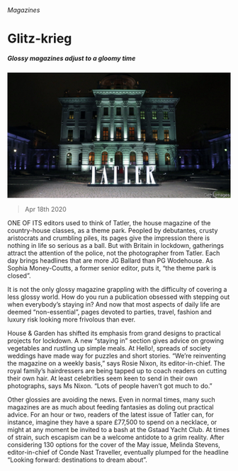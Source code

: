 ###### Magazines

# Glitz-krieg 

##### Glossy magazines adjust to a gloomy time 

![image](images/20200418_BRP503.jpg) 

> Apr 18th 2020 

ONE OF ITS editors used to think of Tatler, the house magazine of the country-house classes, as a theme park. Peopled by debutantes, crusty aristocrats and crumbling piles, its pages give the impression there is nothing in life so serious as a ball. But with Britain in lockdown, gatherings attract the attention of the police, not the photographer from Tatler. Each day brings headlines that are more JG Ballard than PG Wodehouse. As Sophia Money-Coutts, a former senior editor, puts it, “the theme park is closed”.

It is not the only glossy magazine grappling with the difficulty of covering a less glossy world. How do you run a publication obsessed with stepping out when everybody’s staying in? And now that most aspects of daily life are deemed “non-essential”, pages devoted to parties, travel, fashion and luxury risk looking more frivolous than ever.


House &amp; Garden has shifted its emphasis from grand designs to practical projects for lockdown. A new “staying in” section gives advice on growing vegetables and rustling up simple meals. At Hello!, spreads of society weddings have made way for puzzles and short stories. “We’re reinventing the magazine on a weekly basis,” says Rosie Nixon, its editor-in-chief. The royal family’s hairdressers are being tapped up to coach readers on cutting their own hair. At least celebrities seem keen to send in their own photographs, says Ms Nixon. “Lots of people haven’t got much to do.”

Other glossies are avoiding the news. Even in normal times, many such magazines are as much about feeding fantasies as doling out practical advice. For an hour or two, readers of the latest issue of Tatler can, for instance, imagine they have a spare £77,500 to spend on a necklace, or might at any moment be invited to a bash at the Gstaad Yacht Club. At times of strain, such escapism can be a welcome antidote to a grim reality. After considering 130 options for the cover of the May issue, Melinda Stevens, editor-in-chief of Conde Nast Traveller, eventually plumped for the headline “Looking forward: destinations to dream about”.

